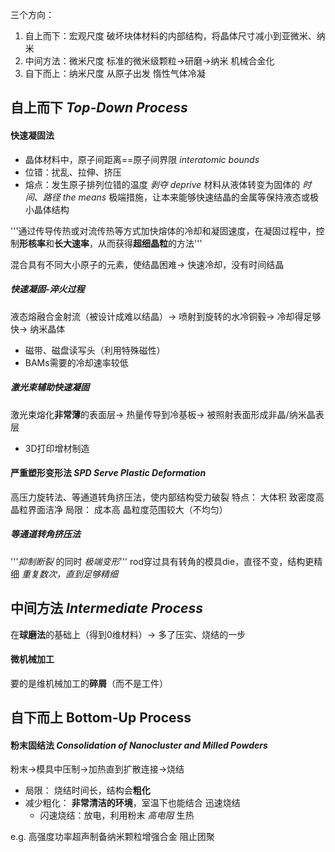 三个方向：
1. 自上而下：宏观尺度
    破坏块体材料的内部结构，将晶体尺寸减小到亚微米、纳米
2. 中间方法：微米尺度
    标准的微米级颗粒->研磨->纳米
    机械合金化
3. 自下而上：纳米尺度
    从原子出发
    惰性气体冷凝
## 自上而下 *Top-Down Process*
#### 快速凝固法
- 晶体材料中，原子间距离\==原子间界限 *interatomic bounds*
- 位错：扰乱、拉伸、挤压
- 熔点：发生原子排列位错的温度
*剥夺* *deprive* 材料从液体转变为固体的 *时间*、*路径 the means*
极端措施，让本来能够快速结晶的金属等保持液态或极小晶体结构

'''通过传导传热或对流传热等方式加快熔体的冷却和凝固速度，在凝固过程中，控制**形核率**和**长大速率**，从而获得**超细晶粒**的方法'''

混合具有不同大小原子的元素，使结晶困难->
快速冷却，没有时间结晶

##### 快速凝固-淬火过程
液态熔融合金射流（被设计成难以结晶）->
喷射到旋转的水冷铜毂->
冷却得足够快->
纳米晶体
- 磁带、磁盘读写头（利用特殊磁性）
- BAMs需要的冷却速率较低
##### 激光束辅助快速凝固
激光束熔化**非常薄**的表面层->
热量传导到冷基板->
被照射表面形成非晶/纳米晶表层
- 3D打印增材制造
#### 严重塑形变形法 *SPD Serve Plastic Deformation*
高压力旋转法、等通道转角挤压法，使内部结构受力破裂
特点：
    大体积
    致密度高
    晶粒界面洁净
局限：
    成本高
    晶粒度范围较大（不均匀）
##### 等通道转角挤压法
'''*抑制断裂* 的同时 *极端变形*'''
rod穿过具有转角的模具die，直径不变，结构更精细
*重复数次，直到足够精细*
## 中间方法 *Intermediate Process*
在**球磨法**的基础上（得到0维材料）->
多了压实、烧结的一步
#### 微机械加工
要的是维机械加工的**碎屑**（而不是工件）
## 自下而上 Bottom-Up Process
#### 粉末固结法 *Consolidation of Nanocluster and Milled Powders*
粉末->模具中压制->加热直到扩散连接->烧结
- 局限：
    烧结时间长，结构会**粗化**
- 减少粗化：
    **非常清洁的环境**，室温下也能结合
    迅速烧结
    - 闪速烧结：放电，利用粉末 *高电阻* 生热

e.g. 高强度功率超声制备纳米颗粒增强合金
    阻止团聚